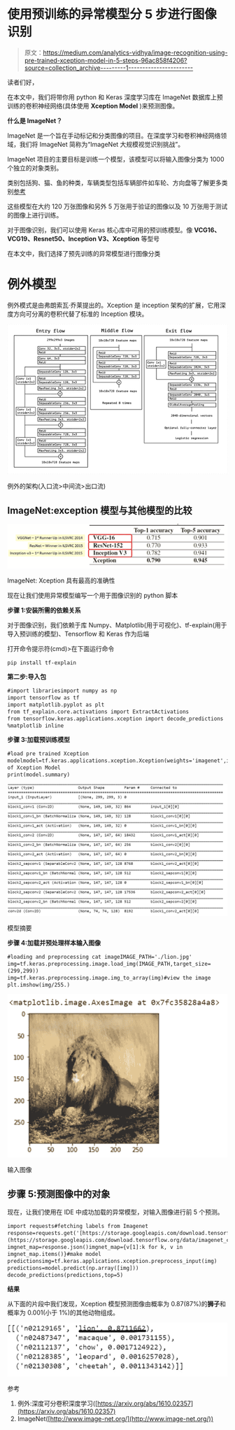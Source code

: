 # 使用预训练的异常模型分 5 步进行图像识别

> 原文：<https://medium.com/analytics-vidhya/image-recognition-using-pre-trained-xception-model-in-5-steps-96ac858f4206?source=collection_archive---------1----------------------->

读者们好，

在本文中，我们将带你用 python 和 Keras 深度学习库在 ImageNet 数据库上预训练的卷积神经网络(具体使用 **Xception Model** )来预测图像。

**什么是 ImageNet？**

ImageNet 是一个旨在手动标记和分类图像的项目。在深度学习和卷积神经网络领域，我们将 ImageNet 简称为“ImageNet 大规模视觉识别挑战”。

ImageNet 项目的主要目标是训练一个模型，该模型可以将输入图像分类为 1000 个独立的对象类别。

类别包括狗、猫、鱼的种类，车辆类型包括车辆部件如车轮、方向盘等了解更多类别[参考](https://gist.github.com/yrevar/942d3a0ac09ec9e5eb3a)

这些模型在大约 120 万张图像和另外 5 万张用于验证的图像以及 10 万张用于测试的图像上进行训练。

对于图像识别，我们可以使用 Keras 核心库中可用的预训练模型。像 **VCG16、VCG19、Resnet50、Inception V3、Xception** 等型号

在本文中，我们选择了预先训练的异常模型进行图像分类

# 例外模型

例外模式是由弗朗索瓦·乔莱提出的。Xception 是 inception 架构的扩展，它用深度方向可分离的卷积代替了标准的 Inception 模块。

![](img/e9b1f5f0d7699a6136f6db78c1b755ef.png)

例外的架构(入口流>中间流>出口流)

## ImageNet:exception 模型与其他模型的比较

![](img/ffa60e509513e7a9061021db1fb12463.png)

ImageNet: Xception 具有最高的准确性

现在让我们使用异常模型编写一个用于图像识别的 python 脚本

**步骤 1:安装所需的依赖关系**

对于图像识别，我们依赖于库 Numpy、Matplotlib(用于可视化)、tf-explain(用于导入预训练的模型)、Tensorflow 和 Keras 作为后端

打开命令提示符(cmd)>在下面运行命令

```
pip install tf-explain
```

**第二步:导入包**

```
#import librariesimport numpy as np
import tensorflow as tf
import matplotlib.pyplot as plt
from tf_explain.core.activations import ExtractActivations
from tensorflow.keras.applications.xception import decode_predictions
%matplotlib inline
```

**步骤 3:加载预训练模型**

```
#load pre trained Xception modelmodel=tf.keras.applications.xception.Xception(weights='imagenet',include_top=True)#Summary of Xception Model
print(model.summary)
```

![](img/fc6bb2581aad873d151c755b44e3403c.png)

模型摘要

**步骤 4:加载并预处理样本输入图像**

```
#loading and preprocessing cat imageIMAGE_PATH='./lion.jpg'
img=tf.keras.preprocessing.image.load_img(IMAGE_PATH,target_size=(299,299))
img=tf.keras.preprocessing.image.img_to_array(img)#view the image
plt.imshow(img/255.)
```

![](img/c0d97fee495c4b03d39b0c08a8026d80.png)

输入图像

## 步骤 5:预测图像中的对象

现在，让我们使用在 IDE 中成功加载的异常模型，对输入图像进行前 5 个预测。

```
import requests#fetching labels from Imagenet  
response=requests.get('[https://storage.googleapis.com/download.tensorflow.org/data/imagenet_class_index.json'](https://storage.googleapis.com/download.tensorflow.org/data/imagenet_class_index.json'))
imgnet_map=response.json()imgnet_map={v[1]:k for k, v in imgnet_map.items()}#make model predictionsimg=tf.keras.applications.xception.preprocess_input(img)
predictions=model.predict(np.array([img]))
decode_predictions(predictions,top=5)
```

**结果**

从下面的片段中我们发现，Xception 模型预测图像由概率为 0.87(87%)的**狮子**和概率为 0.001(小于 1%)的其他动物组成。

![](img/fce3839574469ce38c9f1b69e7b837d9.png)

参考

1.  例外:深度可分卷积深度学习([https://arxiv.org/abs/1610.02357](https://arxiv.org/abs/1610.02357)
2.  ImageNet([http://www.image-net.org/](http://www.image-net.org/))